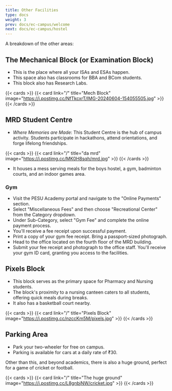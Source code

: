 ```yaml
---
title: Other Facilities
type: docs
weight: 3
prev: docs/ec-campus/welcome
next: docs/ec-campus/hostel
---
```


A breakdown of the other areas: 

## The Mechanical Block (or Examination Block)

* This is the place where all your ISAs and ESAs happen.
* This space also has classrooms for BBA and BCom students.
* This block also has Research Labs.  

{{< cards >}}
  {{< card link="/" title="Mech Block" image="https://i.postimg.cc/NfTkcxrT/IMG-20240604-154055505.jpg" >}}
{{< /cards >}}

## MRD Student Centre

* *Where Memories are Made*: This Student Centre is the hub of campus activity. Students participate in hackathons, attend orientations, and forge lifelong friendships.

{{< cards >}}
  {{< card link="/" title="da mrd" image="https://i.postimg.cc/MK0H8sqh/mrd.jpg" >}}
{{< /cards >}}

* It houses a mess serving meals for the boys hostel, a gym, badminton courts, and an indoor games area.

### Gym

* Visit the PESU Academy portal and navigate to the "Online Payments" section.
* Select "Miscellaneous Fees" and then choose "Recreational Center" from the Category dropdown.
* Under Sub-Category, select "Gym Fee" and complete the online payment process.
* You'll receive a fee receipt upon successful payment.
* Print a copy of your gym fee receipt. Bring a passport-sized photograph.
* Head to the office located on the fourth floor of the MRD building.
* Submit your fee receipt and photograph to the office staff. You'll receive your gym ID card, granting you access to the facilities.

## Pixels Block 

* This block serves as the primary space for Pharmacy and Nursing students.
* The block's proximity to a nursing canteen caters to all students, offering quick meals during breaks.
* It also has a basketball court nearby. 

{{< cards >}}
  {{< card link="/" title="Pixels Block" image="https://i.postimg.cc/nzccKm5M/pixels.jpg" >}}
{{< /cards >}}

## Parking Area 

* Park your two-wheeler for free on campus.
* Parking is available for cars at a daily rate of ₹30.

Other than this, and beyond academics, there is also a huge ground, perfect for a game of cricket or football.

{{< cards >}}
  {{< card link="/" title="The huge ground" image="https://i.postimg.cc/L8gnbjNW/cricket.jpg" >}}
{{< /cards >}}